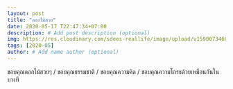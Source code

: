 ```yaml
---
layout: post
title: "ดอกไม้สวย"
date: 2020-05-17 T22:47:34+07:00
description: # Add post description (optional)
img: https://res.cloudinary.com/sdees-reallife/image/upload/v1590073466/IMG_20170823_095741974.jpg # Add image post (optional)
tags: [2020-05]
author: # Add name author (optional)
---
```

ขอบคุณดอกไม้สวยๆ / ขอบคุณธรรมชาติ / ขอบคุณความคิด / ขอบคุณความโกรธด้วยเหมือนกันในบางที

<i class="fa fa-child" style="color:plum"></i>
